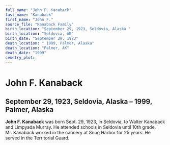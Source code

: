 ```yaml
---
full_name: "John F. Kanaback"
last_name: "Kanaback"
first_name: "John F."
source_file: "Kanaback Family"
birth_location: "September 29, 1923, Seldovia, Alaska "
birth_location: "Seldovia, AK"
birth_date: "September 29, 1923"
death_location: " 1999, Palmer, Alaska"
death_location: "Palmer, AK"
death_date: "1999"
cemetry_plot: 
---
```

# John F. Kanaback

## September 29, 1923, Seldovia, Alaska – 1999, Palmer, Alaska

**John F. Kanaback** was born Sept. 29, 1923, in Seldovia, to Walter
Kanaback and Limpyada Murray. He attended schools in Seldovia until 10th
grade. Mr. Kanaback worked in the cannery at Snug Harbor for 25 years.
He served in the Territorial Guard.

